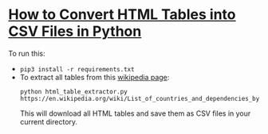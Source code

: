 # [How to Convert HTML Tables into CSV Files in Python]()
To run this:
- `pip3 install -r requirements.txt`
- To extract all tables from this [wikipedia page](https://en.wikipedia.org/wiki/List_of_countries_and_dependencies_by_population):
    ```
    python html_table_extractor.py https://en.wikipedia.org/wiki/List_of_countries_and_dependencies_by_population
    ```
    This will download all HTML tables and save them as CSV files in your current directory.